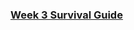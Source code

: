 ### [Week 3 Survival Guide](https://github.com/GoLearnToCode/kiei925-spring15/raw/master/files/KIEI925SurvivalWeek3.pdf)